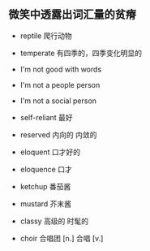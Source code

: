 ## 微笑中透露出词汇量的贫瘠

+ reptile 爬行动物

+ temperate 有四季的，四季变化明显的

+ I'm not good with words

+ I'm not a people person

+ I'm not a social person

+ self-reliant 最好

+ reserved 内向的 内敛的

+ eloquent 口才好的

+ eloquence 口才

+ ketchup 番茄酱

+ mustard 芥末酱

+ classy 高级的 时髦的

+ choir 合唱团 \[n.\] 合唱 \[v.\]
